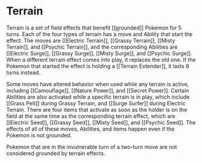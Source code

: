 # Terrain

Terrain is a set of field effects that benefit [[grounded]] Pokemon for 5 turns. Each of the four types of terrain has a move and Ability that start the effect. The moves are [[Electric Terrain]], [[Grassy Terrain]], [[Misty Terrain]], and [[Psychic Terrain]], and the corresponding Abilities are [[Electric Surge]], [[Grassy Surge]], [[Misty Surge]], and [[Psychic Surge]]. When a different terrain effect comes into play, it replaces the old one. If the Pokemon that started the effect is holding a [[Terrain Extender]], it lasts 8 turns instead.

Some moves have altered behavior when used while any terrain is active, including [[Camouflage]], [[Nature Power]], and [[Secret Power]]. Certain Abilities are also activated while a specific terrain is in play, which include [[Grass Pelt]] during Grassy Terrain, and [[Surge Surfer]] during Electric Terrain. There are four items that activate as soon as the holder is on the field at the same time as the corresponding terrain effect, which are [[Electric Seed]], [[Grassy Seed]], [[Misty Seed]], and [[Psychic Seed]]. The effects of all of these moves, Abilities, and items happen even if the Pokemon is not grounded.

Pokemon that are in the invulnerable turn of a two-turn move are not considered grounded by terrain effects.